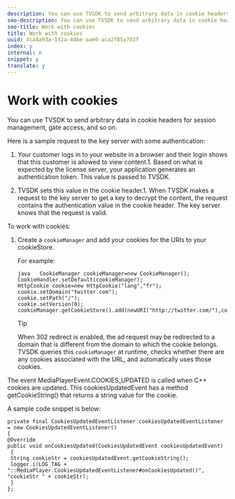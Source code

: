 ```yaml
---
description: You can use TVSDK to send arbitrary data in cookie headers for session management, gate access, and so on.
seo-description: You can use TVSDK to send arbitrary data in cookie headers for session management, gate access, and so on.
seo-title: Work with cookies
title: Work with cookies
uuid: 4ca4a93a-132a-4dbe-aae0-aca2f85a703f
index: y
internal: n
snippet: y
translate: y
---
```


# Work with cookies

You can use TVSDK to send arbitrary data in cookie headers for session management, gate access, and so on.

Here is a sample request to the key server with some authentication: 
1. Your customer logs in to your website in a browser and their login shows that this customer is allowed to view content.1. Based on what is expected by the license server, your application generates an authentication token. This value is passed to TVSDK. 

1. TVSDK sets this value in the cookie header.1. When TVSDK makes a request to the key server to get a key to decrypt the content, the request contains the authentication value in the cookie header. The key server knows that the request is valid. 





To work with cookies: 

1. Create a `cookieManager` and add your cookies for the URIs to your cookieStore.

   For example: 
   ```
   java   CookieManager cookieManager=new CookieManager(); 
   CookieHandler.setDefault(cookieManager);  
   HttpCookie cookie=new HttpCookie("lang","fr"); 
   cookie.setDomain("twitter.com");  
   cookie.setPath("/"); 
   cookie.setVersion(0); 
   cookieManager.getCookieStore().add(newURI("http://twitter.com/"),cookie);
   ```


   >[!TIP]
   >
   >When 302 redirect is enabled, the ad request may be redirected to a domain that is different from the domain to which the cookie belongs.
   TVSDK queries this `cookieManager` at runtime, checks whether there are any cookies associated with the URL, and automatically uses those cookies. 

The event MediaPlayerEvent.COOKIES_UPDATED is called when C++ cookies are updated. This cookiesUpdatedEvent has a method getCookieString() that returns a string value for the cookie. 

A sample code snippet is below: 
```
private final CookiesUpdatedEventListener cookiesUpdatedEventListener = new CookiesUpdatedEventListener()  
{ 
@Override 
public void onCookiesUpdated(CookiesUpdatedEvent cookiesUpdatedEvent) 
 { 
 String cookieStr = cookiesUpdatedEvent.getCookieString();  
 logger.i(LOG_TAG + "::MediaPlayer.CookiesUpdatedEventListener#onCookiesUpdated()", "cookieStr " + cookieStr);  
 }  
};
```


